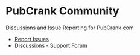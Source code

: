 # PubCrank Community

Discussions and Issue Reporting for PubCrank.com

- [Report Issues](https://github.com/pizzapanther/pubcrank-community/issues)
- [Discussions - Support Forum]()
